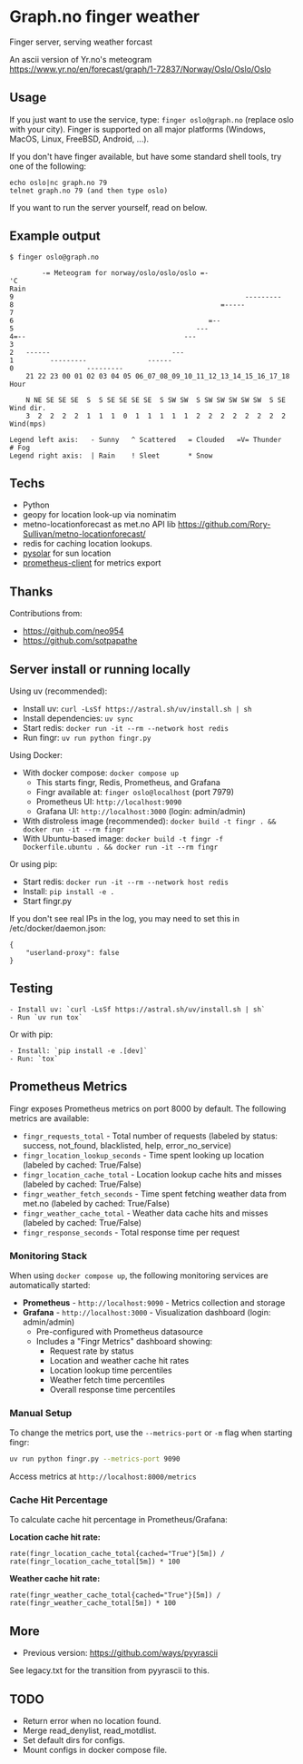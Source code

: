 # Graph.no finger weather

Finger server, serving weather forcast

An ascii version of Yr.no's meteogram <https://www.yr.no/en/forecast/graph/1-72837/Norway/Oslo/Oslo/Oslo>

## Usage

If you just want to use the service, type: `finger oslo@graph.no` (replace oslo with your city). Finger is supported on all major platforms (Windows, MacOS, Linux, FreeBSD, Android, ...).

If you don't have finger available, but have some standard shell tools, try one of the following:

    echo oslo|nc graph.no 79
    telnet graph.no 79 (and then type oslo)

If you want to run the server yourself, read on below.

## Example output

    $ finger oslo@graph.no

            -= Meteogram for norway/oslo/oslo/oslo =-                    
    'C                                                                   Rain
    9                                                         --------- 
    8                                                   =-----          
    7                                                                   
    6                                                =--                
    5                                             ---                   
    4=--                                       ---                      
    3                                                                   
    2   ------                              ---                         
    1         ---------               ------                            
    0                  ---------                                        
        21 22 23 00 01 02 03 04 05 06_07_08_09_10_11_12_13_14_15_16_17_18 Hour
    
        N NE SE SE SE  S  S SE SE SE SE  S SW SW  S SW SW SW SW SW  S SE Wind dir.
        3  2  2  2  2  1  1  1  0  1  1  1  1  1  2  2  2  2  2  2  2  2 Wind(mps)

    Legend left axis:   - Sunny   ^ Scattered   = Clouded   =V= Thunder   # Fog
    Legend right axis:  | Rain    ! Sleet       * Snow

## Techs

* Python
* geopy for location look-up via nominatim
* metno-locationforecast as met.no API lib <https://github.com/Rory-Sullivan/metno-locationforecast/>
* redis for caching location lookups.
* [pysolar](https://pysolar.readthedocs.io/) for sun location
* [prometheus-client](https://github.com/prometheus/client_python) for metrics export

## Thanks

Contributions from:
* <https://github.com/neo954>
* <https://github.com/sotpapathe>

## Server install or running locally

Using uv (recommended):

* Install uv: `curl -LsSf https://astral.sh/uv/install.sh | sh`
* Install dependencies: `uv sync`
* Start redis: `docker run -it --rm --network host redis`
* Run fingr: `uv run python fingr.py`

Using Docker:

* With docker compose: `docker compose up`
  * This starts fingr, Redis, Prometheus, and Grafana
  * Fingr available at: `finger oslo@localhost` (port 7979)
  * Prometheus UI: `http://localhost:9090`
  * Grafana UI: `http://localhost:3000` (login: admin/admin)
* With distroless image (recommended): `docker build -t fingr . && docker run -it --rm fingr`
* With Ubuntu-based image: `docker build -t fingr -f Dockerfile.ubuntu . && docker run -it --rm fingr`

Or using pip:

* Start redis: `docker run -it --rm --network host redis`
* Install: `pip install -e .`
* Start fingr.py

If you don't see real IPs in the log, you may need to set this in /etc/docker/daemon.json:

    {
        "userland-proxy": false
    }

## Testing

    - Install uv: `curl -LsSf https://astral.sh/uv/install.sh | sh`
    - Run `uv run tox`
    
Or with pip:
    
    - Install: `pip install -e .[dev]`
    - Run: `tox`

## Prometheus Metrics

Fingr exposes Prometheus metrics on port 8000 by default. The following metrics are available:

* `fingr_requests_total` - Total number of requests (labeled by status: success, not_found, blacklisted, help, error_no_service)
* `fingr_location_lookup_seconds` - Time spent looking up location (labeled by cached: True/False)
* `fingr_location_cache_total` - Location lookup cache hits and misses (labeled by cached: True/False)
* `fingr_weather_fetch_seconds` - Time spent fetching weather data from met.no (labeled by cached: True/False)
* `fingr_weather_cache_total` - Weather data cache hits and misses (labeled by cached: True/False)
* `fingr_response_seconds` - Total response time per request

### Monitoring Stack

When using `docker compose up`, the following monitoring services are automatically started:

* **Prometheus** - `http://localhost:9090` - Metrics collection and storage
* **Grafana** - `http://localhost:3000` - Visualization dashboard (login: admin/admin)
  * Pre-configured with Prometheus datasource
  * Includes a "Fingr Metrics" dashboard showing:
    - Request rate by status
    - Location and weather cache hit rates
    - Location lookup time percentiles
    - Weather fetch time percentiles
    - Overall response time percentiles

### Manual Setup

To change the metrics port, use the `--metrics-port` or `-m` flag when starting fingr:

```bash
uv run python fingr.py --metrics-port 9090
```

Access metrics at `http://localhost:8000/metrics`

### Cache Hit Percentage

To calculate cache hit percentage in Prometheus/Grafana:

**Location cache hit rate:**
```promql
rate(fingr_location_cache_total{cached="True"}[5m]) / rate(fingr_location_cache_total[5m]) * 100
```

**Weather cache hit rate:**
```promql
rate(fingr_weather_cache_total{cached="True"}[5m]) / rate(fingr_weather_cache_total[5m]) * 100
```


## More

* Previous version: <https://github.com/ways/pyyrascii>

See legacy.txt for the transition from pyyrascii to this.

## TODO

* Return error when no location found.
* Merge read_denylist, read_motdlist.
* Set default dirs for configs.
* Mount configs in docker compose file.
